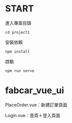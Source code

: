 # START

進入專案目錄

`cd project1`

安裝依賴

`npm install`

啟動

`npm run serve`

# fabcar_vue_ui
PlaceOrder.vue：新建訂單頁面

Login.vue：首頁＋登入頁面
